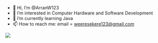 - 👋 Hi, I’m @ArranW123
- 👀 I’m interested in Computer Hardware and Software Development
- 🌱 I’m currently learning Java
- 📫 How to reach me: email = weeresekere123@gmail.com

<img src = "https://media0.giphy.com/media/dlMIwDQAxXn1K/giphy.gif?cid=ecf05e47n4i9if3bt462prb14mkejhugtzsjfx1gcevkze00&rid=giphy.gif&ct=g"/>
<!---
ArranW123/ArranW123 is a ✨ special ✨ repository because its `README.md` (this file) appears on your GitHub profile.
You can click the Preview link to take a look at your changes.
--->
